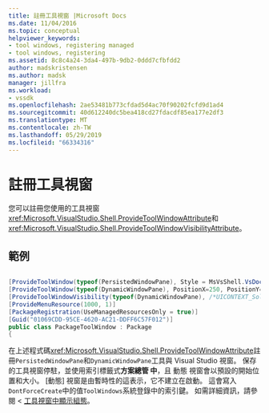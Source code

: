 ```yaml
---
title: 註冊工具視窗 |Microsoft Docs
ms.date: 11/04/2016
ms.topic: conceptual
helpviewer_keywords:
- tool windows, registering managed
- tool windows, registering
ms.assetid: 8c8c4a24-3da4-497b-9db2-0ddd7cfbfdd2
author: madskristensen
ms.author: madsk
manager: jillfra
ms.workload:
- vssdk
ms.openlocfilehash: 2ae53481b773cfdad5d4ac70f90202fcfd9d1ad4
ms.sourcegitcommit: 40d612240dc5bea418cd27fdacdf85ea177e2df3
ms.translationtype: MT
ms.contentlocale: zh-TW
ms.lasthandoff: 05/29/2019
ms.locfileid: "66334316"
---
```

# <a name="register-a-tool-window"></a>註冊工具視窗
您可以註冊您使用的工具視窗<xref:Microsoft.VisualStudio.Shell.ProvideToolWindowAttribute>和<xref:Microsoft.VisualStudio.Shell.ProvideToolWindowVisibilityAttribute>。

## <a name="example"></a>範例

```csharp

[ProvideToolWindow(typeof(PersistedWindowPane), Style = MsVsShell.VsDockStyle.Tabbed, Window = "3ae79031-e1bc-11d0-8f78-00a0c9110057")]
[ProvideToolWindow(typeof(DynamicWindowPane), PositionX=250, PositionY=250, Width=160, Height=180, Transient=true)]
[ProvideToolWindowVisibility(typeof(DynamicWindowPane), /*UICONTEXT_SolutionExists*/"f1536ef8-92ec-443c-9ed7-fdadf150da82")]
[ProvideMenuResource(1000, 1)]
[PackageRegistration(UseManagedResourcesOnly = true)]
[Guid("01069CDD-95CE-4620-AC21-DDFF6C57F012")]
public class PackageToolWindow : Package
{
```

 在上述程式碼<xref:Microsoft.VisualStudio.Shell.ProvideToolWindowAttribute>註冊`PersistedWindowPane`和`DynamicWindowPane`工具與 Visual Studio 視窗。 保存的工具視窗停駐，並使用索引標籤式**方案總管 中**，且 動態 視窗會以預設的開始位置和大小。 [動態] 視窗是由暫時性的這表示，它不建立在啟動。 這會寫入`DontForceCreate`中的值`ToolWindows`系統登錄中的索引鍵。 如需詳細資訊，請參閱 <<c0> [ 工具視窗中顯示組態](../extensibility/tool-window-display-configuration.md)。
